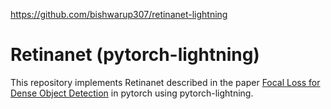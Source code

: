 
https://github.com/bishwarup307/retinanet-lightning
# Retinanet (pytorch-lightning)

This repository implements Retinanet described in the paper [Focal Loss
for Dense Object Detection](https://arxiv.org/abs/1708.02002) in pytorch
using pytorch-lightning.
